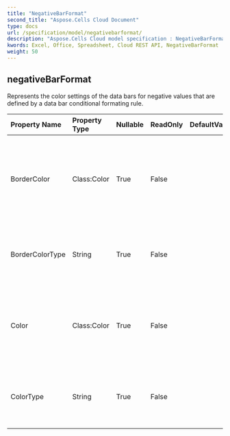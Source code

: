 ```yaml
---
title: "NegativeBarFormat"
second_title: "Aspose.Cells Cloud Document"
type: docs
url: /specification/model/negativebarformat/
description: "Aspose.Cells Cloud model specification : NegativeBarFormat. Effortlessly handle Excel and other spreadsheet documents with features like opening, generating, editing, splitting, merging, comparing, and converting."
kwords: Excel, Office, Spreadsheet, Cloud REST API, NegativeBarFormat
weight: 50
---
```


## **negativeBarFormat**

Represents the color settings of the data bars for negative values that are   defined by a data bar conditional formating rule.             

| Property Name | Property Type | Nullable |  ReadOnly | DefaultValue | Description | 
| :- | :- | :- |:- |  :- | :- |
| BorderColor | Class:Color | True |  False |  | Gets or sets a FormatColor object that you can use to specify the border color for negative data bars.  |  
| BorderColorType | String | True |  False |  | Gets whether to use the same border color as positive data bars.  |  
| Color | Class:Color | True |  False |  | Gets or sets a FormatColor object that you can use to specify the fill color for negative data bars.  |  
| ColorType | String | True |  False |  | Gets or sets whether to use the same fill color as positive data bars.  |  

